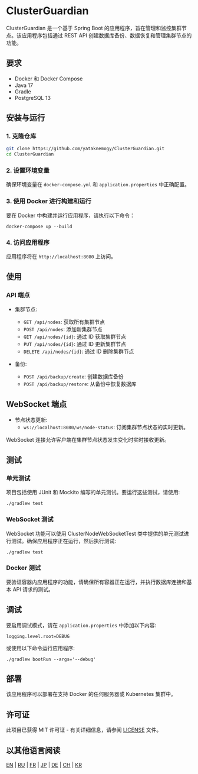 
# ClusterGuardian

ClusterGuardian 是一个基于 Spring Boot 的应用程序，旨在管理和监控集群节点。该应用程序包括通过 REST API 创建数据库备份、数据恢复和管理集群节点的功能。

## 要求

- Docker 和 Docker Compose
- Java 17
- Gradle
- PostgreSQL 13

## 安装与运行

### 1. 克隆仓库

```bash
git clone https://github.com/yataknemogy/ClusterGuardian.git
cd ClusterGuardian
```

### 2. 设置环境变量
确保环境变量在 `docker-compose.yml` 和 `application.properties` 中正确配置。

### 3. 使用 Docker 进行构建和运行

要在 Docker 中构建并运行应用程序，请执行以下命令：

`
docker-compose up --build
`

### 4. 访问应用程序

应用程序将在 `http://localhost:8080` 上访问。

## 使用

### API 端点

- 集群节点:
    - `GET /api/nodes`: 获取所有集群节点
    - `POST /api/nodes`: 添加新集群节点
    - `GET /api/nodes/{id}`: 通过 ID 获取集群节点
    - `PUT /api/nodes/{id}`: 通过 ID 更新集群节点
    - `DELETE /api/nodes/{id}`: 通过 ID 删除集群节点

- 备份:
    - `POST /api/backup/create`: 创建数据库备份
    - `POST /api/backup/restore`: 从备份中恢复数据库

## WebSocket 端点
- 节点状态更新:
    - `ws://localhost:8080/ws/node-status`: 订阅集群节点状态的实时更新。

WebSocket 连接允许客户端在集群节点状态发生变化时实时接收更新。

## 测试

### 单元测试

项目包括使用 JUnit 和 Mockito 编写的单元测试。要运行这些测试，请使用:

`./gradlew test`

### WebSocket 测试

WebSocket 功能可以使用 ClusterNodeWebSocketTest 类中提供的单元测试进行测试。确保应用程序正在运行，然后执行测试:

`./gradlew test`

### Docker 测试

要验证容器内应用程序的功能，请确保所有容器正在运行，并执行数据库连接和基本 API 请求的测试。

## 调试

要启用调试模式，请在 `application.properties` 中添加以下内容:

```
logging.level.root=DEBUG
```

或使用以下命令运行应用程序:

`./gradlew bootRun --args='--debug'`

## 部署

该应用程序可以部署在支持 Docker 的任何服务器或 Kubernetes 集群中。

## 许可证

此项目已获得 MIT 许可证 - 有关详细信息，请参阅 [LICENSE](/LICENSE.md) 文件。

## 以其他语言阅读

[EN](/README.md) | [RU](README_RU.md) | [FR](README_FR.md) | [JP](README_JP.md) | [DE](README_DE.md) | [CH](README_CH.md) | [KR](README_KR.md)
